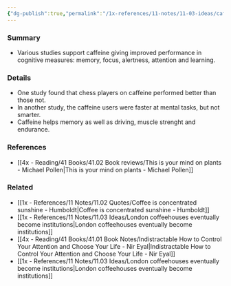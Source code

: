 ```yaml
---
{"dg-publish":true,"permalink":"/1x-references/11-notes/11-03-ideas/caffeine-improves-cognitive-output/","title":"Caffeine improves cognitive output"}
---
```



### Summary
- Various studies support caffeine giving improved performance in cognitive measures: memory, focus, alertness, attention and learning.

### Details
- One study found that chess players on caffeine performed better than those not.
- In another study, the caffeine users were faster at mental tasks, but not smarter.
- Caffeine helps memory as well as driving, muscle strenght and endurance.

### References
- [[4x - Reading/41 Books/41.02 Book reviews/This is your mind on plants - Michael Pollen\|This is your mind on plants - Michael Pollen]]

### Related
- [[1x - References/11 Notes/11.02 Quotes/Coffee is concentrated sunshine - Humboldt\|Coffee is concentrated sunshine - Humboldt]]
- [[1x - References/11 Notes/11.03 Ideas/London coffeehouses eventually become institutions\|London coffeehouses eventually become institutions]]
- [[4x - Reading/41 Books/41.01 Book Notes/Indistractable How to Control Your Attention and Choose Your Life - Nir Eyal\|Indistractable How to Control Your Attention and Choose Your Life - Nir Eyal]]
- [[1x - References/11 Notes/11.03 Ideas/London coffeehouses eventually become institutions\|London coffeehouses eventually become institutions]]